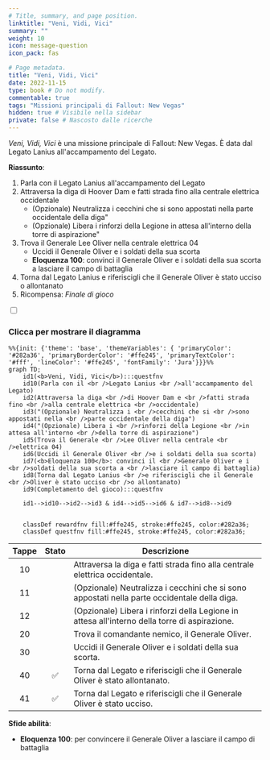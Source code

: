 ```yaml
---
# Title, summary, and page position.
linktitle: "Veni, Vidi, Vici"
summary: ""
weight: 10
icon: message-question
icon_pack: fas

# Page metadata.
title: "Veni, Vidi, Vici"
date: 2022-11-15
type: book # Do not modify.
commentable: true
tags: "Missioni principali di Fallout: New Vegas"
hidden: true # Visibile nella sidebar
private: false # Nascosto dalle ricerche
---
```


<div class="fnv">


*Veni, Vidi, Vici* è una missione principale di Fallout: New Vegas. È data dal Legato Lanius all'accampamento del Legato.

**Riassunto**:
1. Parla con il Legato Lanius all'accampamento del Legato
2. Attraversa la diga di Hoover Dam e fatti strada fino alla centrale elettrica occidentale
   - (Opzionale) Neutralizza i cecchini che si sono appostati nella parte occidentale della diga"
   - (Opzionale) Libera i rinforzi della Legione in attesa all'interno della torre di aspirazione"
3. Trova il Generale Lee Oliver nella centrale elettrica 04
   - Uccidi il Generale Oliver e i soldati della sua scorta
   - **Eloquenza 100**: convinci il Generale Oliver e i soldati della sua scorta a lasciare il campo di battaglia
4. Torna dal Legato Lanius e riferiscigli che il Generale Oliver è stato ucciso o allontanato
5. Ricompensa: *Finale di gioco*

<section class="chart-collapse">
<input type="checkbox" name="collapse2" id="handle2">
<h3 class="handle">
<label for="handle2">Clicca per mostrare il diagramma</label>
</h3>
<div class="content">

```mermaid
%%{init: {'theme': 'base', 'themeVariables': { 'primaryColor': '#282a36', 'primaryBorderColor': '#ffe245', 'primaryTextColor': '#fff', 'lineColor': '#ffe245', 'fontFamily': 'Jura'}}}%%
graph TD;
    id1(<b>Veni, Vidi, Vici</b>):::questfnv
    id10(Parla con il <br />Legato Lanius <br />all'accampamento del Legato)
    id2(Attraversa la diga <br />di Hoover Dam e <br />fatti strada fino <br />alla centrale elettrica <br />occidentale)
    id3("(Opzionale) Neutralizza i <br />cecchini che si <br />sono appostati nella <br />parte occidentale della diga")
    id4("(Opzionale) Libera i <br />rinforzi della Legione <br />in attesa all'interno <br />della torre di aspirazione")
    id5(Trova il Generale <br />Lee Oliver nella centrale <br />elettrica 04)
    id6(Uccidi il Generale Oliver <br />e i soldati della sua scorta)
    id7(<b>Eloquenza 100</b>: convinci il <br />Generale Oliver e i <br />soldati della sua scorta a <br />lasciare il campo di battaglia) 
    id8(Torna dal Legato Lanius <br />e riferiscigli che il Generale <br />Oliver è stato ucciso <br />o allontanato)
    id9(Completamento del gioco):::questfnv
 
    id1-->id10-->id2-->id3 & id4-->id5-->id6 & id7-->id8-->id9
    
    
    classDef rewardfnv fill:#ffe245, stroke:#ffe245, color:#282a36;
    classDef questfnv fill:#ffe245, stroke:#ffe245, color:#282a36;
```

</div>
</section>

| Tappe |       Stato        | Descrizione |
|:-----:|:------------------:| ----------- |
|                           10                          |            | Attraversa la diga e fatti strada fino alla centrale elettrica occidentale.                                                                                                 |
|                           11                          |            | (Opzionale) Neutralizza i cecchini che si sono appostati nella parte occidentale della diga.                                                                                |
|                           12                          |            | (Opzionale) Libera i rinforzi della Legione in attesa all'interno della torre di aspirazione.                                                                               |
|                           20                          |            | Trova il comandante nemico, il Generale Oliver.                                                                                                                             |
|                           30                          |            | Uccidi il Generale Oliver e i soldati della sua scorta.                                                                                                                     |
|                           40                          | :white_check_mark: | Torna dal Legato e riferiscigli che il Generale Oliver è stato allontanato.                                                                                                 |
|                           41                          | :white_check_mark: | Torna dal Legato e riferiscigli che il Generale Oliver è stato ucciso.                                                                                                      |



**Sfide abilità**:
- **Eloquenza 100**: per convincere il Generale Oliver a lasciare il campo di battaglia





</div>


